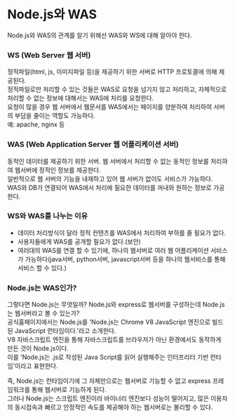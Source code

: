 # Node.js와 WAS
Node.js와 WAS의 관계를 알기 위해선 WAS와 WS에 대해 알아야 한다.
### WS (Web Server 웹 서버)
정적파일(html, js, 이미지파일 등)을 제공하기 위한 서버로 HTTP 프로토콜에 의해 제공된다.   
정적파일로만 처리할 수 있는 것들은 WAS로 요청을 넘기지 않고 처리하고, 자체적으로 처리할 수 없는 정보에 대해서는 WAS에 처리를 요청한다.   
요청이 많을 경우 웹 서버에서 웹문서를 WAS에서는 페이지를 양분하여 처리하여 서버의 부담을 줄이는 역할도 가능하다.   
예: apache, nginx 등   
   
### WAS (Web Application Server 웹 어플리케이션 서버)
동적인 데이터를 제공하기 위한 서버. 웹 서버에서 처리할 수 없는 동적인 정보를 처리햐여 웹서버에 정적인 정보를 제공한다.   
일반적으로 웹 서버의 기능을 내재하고 있어 웹 서버가 없이도 서비스가 가능하다.   
WAS와 DB가 연결되어 WAS에서 처리에 필요한 데이터를 꺼내와 원하는 정보로 가공한다.   
   
### WS와 WAS를 나누는 이유
* 데이터 처리방식이 달라 정적 컨텐츠를 WAS에서 처리하여 부하를 줄 필요가 없다.
* 사용자들에게 WAS를 공개할 필요가 없다.(보안)
* 여러대의 WAS를 연결 할 수 있기에, 하나의 웹서버로 여러 웹 어플리케이션 서비스가 가능하다(java서버, python서버, javascript서버 등을 하나의 웹서비스를 통해 서비스 할 수 있다.)
   
### Node.js는 WAS인가?
그렇다면 Node.js는 무엇일까? Node.js와 express로 웹서버를 구성하는데 Node.js는 웹서버라고 볼 수 있는가?   
공식홈페이지에서는 Node.js를 'Node.js는 Chrome V8 JavaScript 엔진으로 빌드된 JavaScript 런타임이다.'라고 소개한다.   
V8 자바스크립트 엔진을 통해 자바스크립트를 브라우저가 아닌 환경에서도 동작하게 만든 것이 Node.js이다.   
이를 'Node.js는 .js로 작성된 Java Script를 읽어 실행해주는 인터프리터 기반 런타임'이라고 표현한다.   
   
즉, Node.js는 런타임이기에 그 자체만으로는 웹서버로 기능할 수 없고 express 프레임워크를 통해 웹서버로 기능하게 된다.   
그러나 Node.js는 스크립트 엔진이라 바이너리 엔진보다 성능이 떨어지고, 많은 이용자의 동시접속과 빠르고 안정적인 속도를 제공해야 하는 웹서버로는 불리할 수 있다.
